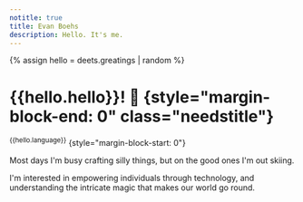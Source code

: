 ```yaml
---
notitle: true
title: Evan Boehs
description: Hello. It's me.
---
```


{% assign hello = deets.greatings | random %}
# {{hello.hello}}! 👋 {style="margin-block-end: 0" class="needstitle"}

<sup id="needslang">{{hello.language}}</sup> {style="margin-block-start: 0"}

Most days I'm busy crafting silly things, but on the good ones I'm out skiing.

I'm interested in empowering individuals through technology, and understanding the intricate magic that makes our world go round.